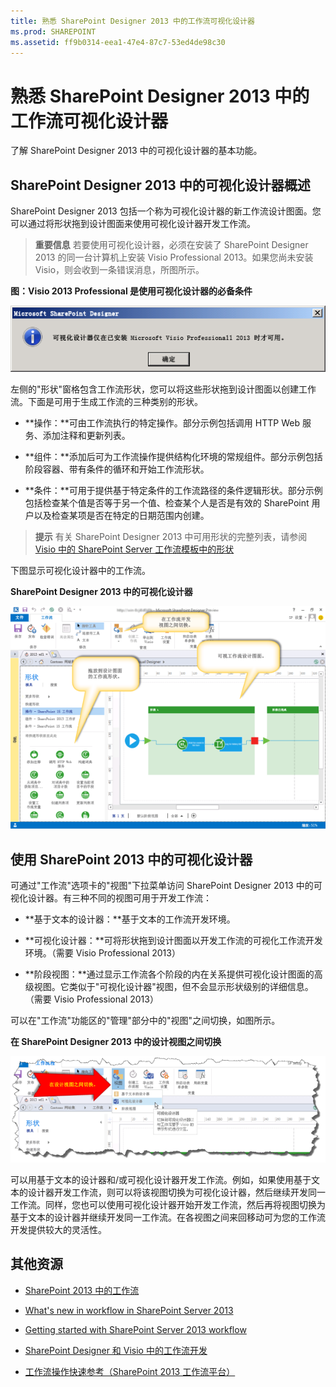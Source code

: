 ```yaml
---
title: 熟悉 SharePoint Designer 2013 中的工作流可视化设计器
ms.prod: SHAREPOINT
ms.assetid: ff9b0314-eea1-47e4-87c7-53ed4de98c30
---
```



# 熟悉 SharePoint Designer 2013 中的工作流可视化设计器
了解 SharePoint Designer 2013 中的可视化设计器的基本功能。
## SharePoint Designer 2013 中的可视化设计器概述
<a name="section1"> </a>

SharePoint Designer 2013 包括一个称为可视化设计器的新工作流设计图面。您可以通过将形状拖到设计图面来使用可视化设计器开发工作流。
  
    
    

> **重要信息**
> 若要使用可视化设计器，必须在安装了 SharePoint Designer 2013 的同一台计算机上安装 Visio Professional 2013。如果您尚未安装 Visio，则会收到一条错误消息，所图所示。 
  
    
    


**图：Visio 2013 Professional 是使用可视化设计器的必备条件**

  
    
    

  
    
    
![如果没有 Visio，可视化设计器将不可用](images/SPD15-VisualDesigner1.png)
  
    
    
左侧的"形状"窗格包含工作流形状，您可以将这些形状拖到设计图面以创建工作流。下面是可用于生成工作流的三种类别的形状。 
  
    
    

- **操作：**可由工作流执行的特定操作。部分示例包括调用 HTTP Web 服务、添加注释和更新列表。 
    
  
- **组件：**添加后可为工作流操作提供结构化环境的常规组件。部分示例包括阶段容器、带有条件的循环和开始工作流形状。
    
  
- **条件：**可用于提供基于特定条件的工作流路径的条件逻辑形状。部分示例包括检查某个值是否等于另一个值、检查某个人是否是有效的 SharePoint 用户以及检查某项是否在特定的日期范围内创建。
    
  

    
> **提示**
> 有关 SharePoint Designer 2013 中可用形状的完整列表，请参阅  [Visio 中的 SharePoint Server 工作流模板中的形状](shapes-in-the-sharepoint-server-workflow-template-in-visio.md)
  
    
    

下图显示可视化设计器中的工作流。
  
    
    

**SharePoint Designer 2013 中的可视化设计器**

  
    
    

  
    
    
![SharePoint Designer 2013 中的可视化设计器](images/SPD15-VisualDesigner2.png)
  
    
    

  
    
    

  
    
    

## 使用 SharePoint 2013 中的可视化设计器
<a name="section2"> </a>

可通过"工作流"选项卡的"视图"下拉菜单访问 SharePoint Designer 2013 中的可视化设计器。有三种不同的视图可用于开发工作流：
  
    
    

- **基于文本的设计器：**基于文本的工作流开发环境。
    
  
- **可视化设计器：**可将形状拖到设计图面以开发工作流的可视化工作流开发环境。（需要 Visio Professional 2013）
    
  
- **阶段视图：**通过显示工作流各个阶段的内在关系提供可视化设计图面的高级视图。它类似于"可视化设计器"视图，但不会显示形状级别的详细信息。（需要 Visio Professional 2013）
    
  
可以在"工作流"功能区的"管理"部分中的"视图"之间切换，如图所示。
  
    
    

**在 SharePoint Designer 2013 中的设计视图之间切换**

  
    
    

  
    
    
![在设计视图之间进行切换。](images/SPD15-VisualDesigner3.png)
  
    
    
可以用基于文本的设计器和/或可视化设计器开发工作流。例如，如果使用基于文本的设计器开发工作流，则可以将该视图切换为可视化设计器，然后继续开发同一工作流。同样，您也可以使用可视化设计器开始开发工作流，然后再将视图切换为基于文本的设计器并继续开发同一工作流。在各视图之间来回移动可为您的工作流开发提供较大的灵活性。
  
    
    

## 其他资源
<a name="bk_addresources"> </a>


-  [SharePoint 2013 中的工作流](http://technet.microsoft.com/zh-cn/sharepoint/jj556245.aspx)
    
  
-  [What's new in workflow in SharePoint Server 2013](http://msdn.microsoft.com/library/6ab8a28b-fa2f-4530-8b55-a7f663bf15ea.aspx)
    
  
-  [Getting started with SharePoint Server 2013 workflow](http://msdn.microsoft.com/library/cc73be76-a329-449f-90ab-86822b1c2ee8.aspx)
    
  
-  [SharePoint Designer 和 Visio 中的工作流开发](workflow-development-in-sharepoint-designer-and-visio.md)
    
  
-  [工作流操作快速参考（SharePoint 2013 工作流平台）](workflow-actions-quick-reference-sharepoint-2013-workflow-platform.md)
    
  

